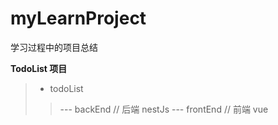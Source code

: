 # myLearnProject
学习过程中的项目总结

**TodoList 项目**
> - todoList
>> --- backEnd  // 后端 nestJs
>> --- frontEnd // 前端 vue


